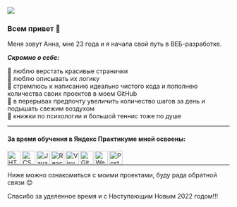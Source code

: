 ![](https://limousinesolutions.com/images/inner_banner2.jpg)
### Всем привет 👋
Меня зовут Анна, мне 23 года и я начала свой путь в ВЕБ-разработке.
<br />

***Скромно о себе:***        

:dart: люблю верстать красивые странички             
:dart: люблю описывать их логику                  
:dart: стремлюсь к написанию идеально чистого кода и пополнею количества своих проектов в моем GitHub              
:dart: в перерывах предпочту увеличить количество шагов за день и подышать свежим воздухом            
:dart: книжки по психологии и большой теннис тоже по душе       

___

#### За время обучения в Яндекс Практикуме мной освоены:
<img align = 'left' alt ='HTML' width ='30px' src ='https://upload.wikimedia.org/wikipedia/commons/thumb/2/21/Devicon-html5-plain-wordmark.svg/1024px-Devicon-html5-plain-wordmark.svg.png'>
<img align = 'left' alt ='CSS' width ='30px' src ='https://revvster.in/wp-content/uploads/2019/02/css3-logo-png-transparent-1920x1920.png'>
<img align = 'left' alt ='JavaScript' width ='30px' src ='https://www.cischool.ru/wp-content/uploads/2021/04/Depositphotos_41138921_l-2015.jpg'>
<img align = 'left' alt ='React' width ='30px' src ='https://magantigroupllc.com/images/tech-logos/react-native.png'>
<img align = 'left' alt ='VisualStudioCode' width ='30px' src ='https://miro.medium.com/max/1200/1*AmHbL-hnvRD6JJGruVu64A.png'>
<img align = 'left' alt ='GitHub' width ='30px' src ='https://avatars.mds.yandex.net/i?id=ee4313d305f77272934966bbb7fff6b3-5507408-images-thumbs&n=13'>
<img align = 'left' alt ='Webpack' width ='30px' src ='https://depix.ru/uploads/Page/246/webpack.svg'>
<img align = 'left' alt ='Postman' width ='30px' src ='https://opencollective-production.s3.us-west-1.amazonaws.com/2321f5d0-fc67-11e9-9830-d51d2d868de4.png'>             
<br />

___

Ниже можно ознакомиться с моими проектами, буду рада обратной связи :blush:

Спасибо за уделенное время и с Наступающим Новым 2022 годом!!!
